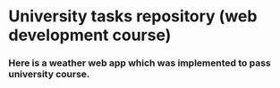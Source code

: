 # University tasks repository (web development course)
### Here is a weather web app which was implemented to pass university course.
